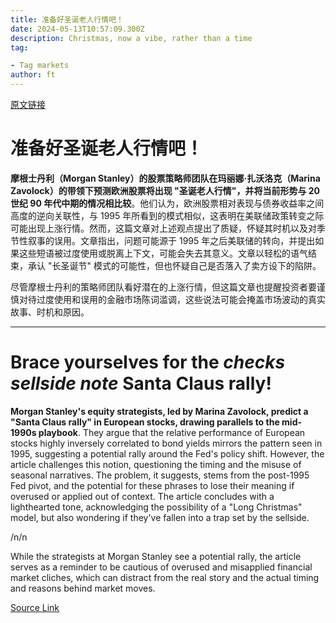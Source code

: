 ```yaml
---
title: 准备好圣诞老人行情吧！
date: 2024-05-13T10:57:09.300Z
description: Christmas, now a vibe, rather than a time
tag: 

- Tag markets
author: ft
---
```


[原文链接](https://ft.com/content/ee8a914d-0f7e-49fb-b5fc-1a118313865d)

# 准备好**圣诞老人行情**吧！ 

**摩根士丹利（Morgan Stanley）的股票策略师团队在玛丽娜·扎沃洛克（Marina Zavolock）的带领下预测欧洲股票将出现 "圣诞老人行情"，并将当前形势与 20 世纪 90 年代中期的情况相比较**。他们认为，欧洲股票相对表现与债券收益率之间高度的逆向关联性，与 1995 年所看到的模式相似，这表明在美联储政策转变之际可能出现上涨行情。然而，这篇文章对上述观点提出了质疑，怀疑其时机以及对季节性叙事的误用。文章指出，问题可能源于 1995 年之后美联储的转向，并提出如果这些短语被过度使用或脱离上下文，可能会失去其意义。文章以轻松的语气结束，承认 "长圣诞节" 模式的可能性，但也怀疑自己是否落入了卖方设下的陷阱。 

尽管摩根士丹利的策略师团队看好潜在的上涨行情，但这篇文章也提醒投资者要谨慎对待过度使用和误用的金融市场陈词滥调，这些说法可能会掩盖市场波动的真实故事、时机和原因。

---

# Brace yourselves for the *checks sellside note* Santa Claus rally! 

**Morgan Stanley's equity strategists, led by Marina Zavolock, predict a "Santa Claus rally" in European stocks, drawing parallels to the mid-1990s playbook**. They argue that the relative performance of European stocks highly inversely correlated to bond yields mirrors the pattern seen in 1995, suggesting a potential rally around the Fed's policy shift. However, the article challenges this notion, questioning the timing and the misuse of seasonal narratives. The problem, it suggests, stems from the post-1995 Fed pivot, and the potential for these phrases to lose their meaning if overused or applied out of context. The article concludes with a lighthearted tone, acknowledging the possibility of a "Long Christmas" model, but also wondering if they've fallen into a trap set by the sellside. 

/n/n

While the strategists at Morgan Stanley see a potential rally, the article serves as a reminder to be cautious of overused and misapplied financial market cliches, which can distract from the real story and the actual timing and reasons behind market moves.

[Source Link](https://ft.com/content/ee8a914d-0f7e-49fb-b5fc-1a118313865d)

